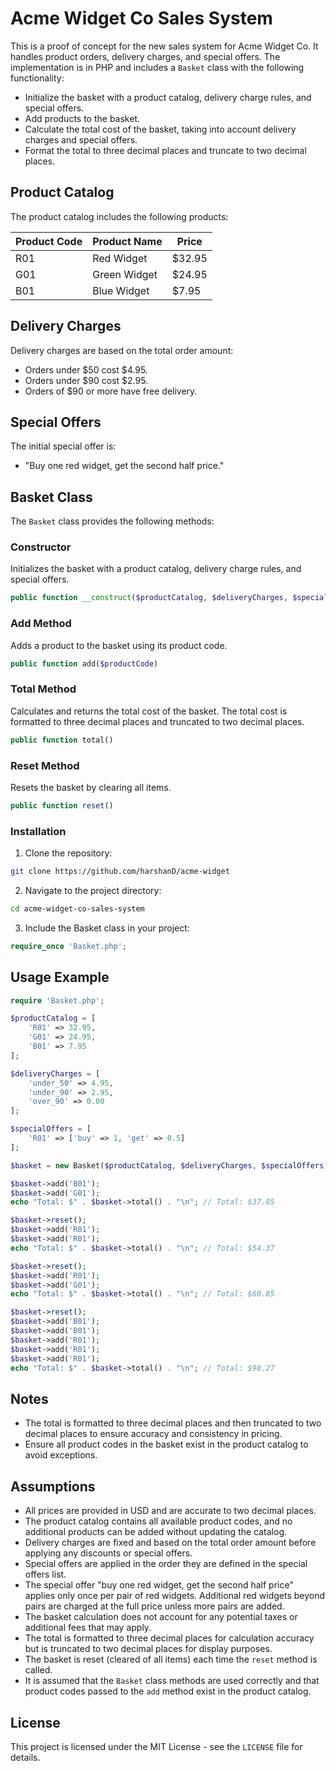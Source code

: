 # Acme Widget Co Sales System

This is a proof of concept for the new sales system for Acme Widget Co. It handles product orders, delivery charges, and special offers. The implementation is in PHP and includes a `Basket` class with the following functionality:

- Initialize the basket with a product catalog, delivery charge rules, and special offers.
- Add products to the basket.
- Calculate the total cost of the basket, taking into account delivery charges and special offers.
- Format the total to three decimal places and truncate to two decimal places.

## Product Catalog

The product catalog includes the following products:

| Product Code | Product Name | Price  |
|--------------|--------------|--------|
| R01          | Red Widget   | $32.95 |
| G01          | Green Widget | $24.95 |
| B01          | Blue Widget  | $7.95  |

## Delivery Charges

Delivery charges are based on the total order amount:

- Orders under $50 cost $4.95.
- Orders under $90 cost $2.95.
- Orders of $90 or more have free delivery.

## Special Offers

The initial special offer is:

- "Buy one red widget, get the second half price."

## Basket Class

The `Basket` class provides the following methods:

### Constructor

Initializes the basket with a product catalog, delivery charge rules, and special offers.

```php
public function __construct($productCatalog, $deliveryCharges, $specialOffers)
```


### Add Method

Adds a product to the basket using its product code.

```php
public function add($productCode)
```

### Total Method

Calculates and returns the total cost of the basket. The total cost is formatted to three decimal places and truncated to two decimal places.

```php
public function total()
```

### Reset Method

Resets the basket by clearing all items.

```php
public function reset()
```

### Installation

1. Clone the repository:
```sh
git clone https://github.com/harshanD/acme-widget
```

2. Navigate to the project directory:
```sh
cd acme-widget-co-sales-system
```

3. Include the Basket class in your project:
```php
require_once 'Basket.php';
```

## Usage Example

```php
require 'Basket.php';

$productCatalog = [
    'R01' => 32.95,
    'G01' => 24.95,
    'B01' => 7.95
];

$deliveryCharges = [
    'under_50' => 4.95,
    'under_90' => 2.95,
    'over_90' => 0.00
];

$specialOffers = [
    'R01' => ['buy' => 1, 'get' => 0.5]
];

$basket = new Basket($productCatalog, $deliveryCharges, $specialOffers);

$basket->add('B01');
$basket->add('G01');
echo "Total: $" . $basket->total() . "\n"; // Total: $37.85

$basket->reset();
$basket->add('R01');
$basket->add('R01');
echo "Total: $" . $basket->total() . "\n"; // Total: $54.37

$basket->reset();
$basket->add('R01');
$basket->add('G01');
echo "Total: $" . $basket->total() . "\n"; // Total: $60.85

$basket->reset();
$basket->add('B01');
$basket->add('B01');
$basket->add('R01');
$basket->add('R01');
$basket->add('R01');
echo "Total: $" . $basket->total() . "\n"; // Total: $98.27

```

## Notes

- The total is formatted to three decimal places and then truncated to two decimal places to ensure accuracy and consistency in pricing.
- Ensure all product codes in the basket exist in the product catalog to avoid exceptions.

## Assumptions

- All prices are provided in USD and are accurate to two decimal places.
- The product catalog contains all available product codes, and no additional products can be added without updating the catalog.
- Delivery charges are fixed and based on the total order amount before applying any discounts or special offers.
- Special offers are applied in the order they are defined in the special offers list.
- The special offer "buy one red widget, get the second half price" applies only once per pair of red widgets. Additional red widgets beyond pairs are charged at the full price unless more pairs are added.
- The basket calculation does not account for any potential taxes or additional fees that may apply.
- The total is formatted to three decimal places for calculation accuracy but is truncated to two decimal places for display purposes.
- The basket is reset (cleared of all items) each time the `reset` method is called.
- It is assumed that the `Basket` class methods are used correctly and that product codes passed to the `add` method exist in the product catalog.

## License
This project is licensed under the MIT License - see the `LICENSE` file for details.
